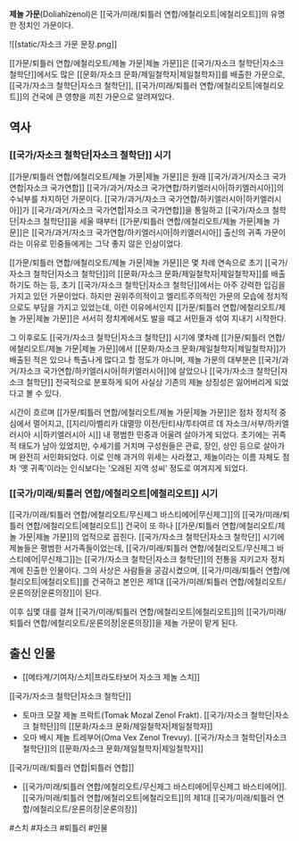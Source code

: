 **제놀 가문**(Doliahîzenol)은 [[국가/미래/퇴틀러 연합/에철리오트|에철리오트]]의 유명한 정치인 가문이다.

![[static/자소크 가문 문장.png]]

[[가문/퇴틀러 연합/에철리오트/제놀 가문|제놀 가문]]은 [[국가/자소크 철학단|자소크 철학단]]에서도 많은 [[문화/자소크 문화/제일철학자|제일철학자]]를 배출한 가문으로, [[국가/자소크 철학단|자소크 철학단]], [[국가/미래/퇴틀러 연합/에철리오트|에철리오트]]의 건국에 큰 영향을 끼친 가문으로 알려져있다.

## 역사

### [[국가/자소크 철학단|자소크 철학단]] 시기

[[가문/퇴틀러 연합/에철리오트/제놀 가문|제놀 가문]]은 원래 [[국가/과거/자소크 국가연합|자소크 국가연합]] [[국가/과거/자소크 국가연합/하키엘러시아|하키엘러시아]]의 수뇌부를 차지하던 가문이다. [[국가/과거/자소크 국가연합/하키엘러시아|하키엘러시아]]가 [[국가/과거/자소크 국가연합|자소크 국가연합]]을 통일하고 [[국가/자소크 철학단|자소크 철학단]]을 세울 때부터 [[가문/퇴틀러 연합/에철리오트/제놀 가문|제놀 가문]]은 [[국가/과거/자소크 국가연합/하키엘러시아|하키엘러시아]] 출신의 귀족 가문이라는 이유로 민중들에게는 그닥 좋지 않은 인상이었다.

[[가문/퇴틀러 연합/에철리오트/제놀 가문|제놀 가문]]은 몇 차례 연속으로 초기 [[국가/자소크 철학단|자소크 철학단]]의 [[문화/자소크 문화/제일철학자|제일철학자]]를 배출하기도 하는 등, 초기 [[국가/자소크 철학단|자소크 철학단]]에서는 아주 강력한 입김을 가지고 있던 가문이었다. 하지만 권위주의적이고 엘리트주의적인 가문의 모습에 정치적으로도 부담을 가지고 있었는데, 이런 이유에서인지 [[가문/퇴틀러 연합/에철리오트/제놀 가문|제놀 가문]]은 서서히 정치계에서도 발을 떼고 서민들과 섞여 지내기 시작한다.

그 이후로도 [[국가/자소크 철학단|자소크 철학단]] 시기에 몇차례 [[가문/퇴틀러 연합/에철리오트/제놀 가문|제놀 가문]]에서 [[문화/자소크 문화/제일철학자|제일철학자]]가 배출된 적은 있으나 특출나게 많다고 할 정도가 아니며, 제놀 가문의 대부분은 [[국가/과거/자소크 국가연합/하키엘러시아|하키엘러시아]]에 살았으나 [[국가/자소크 철학단|자소크 철학단]] 전국적으로 분포하게 되어 사실상 기존의 제놀 상징성은 잃어버리게 되었다고 볼 수 있다.

시간이 흐르며 [[가문/퇴틀러 연합/에철리오트/제놀 가문|제놀 가문]]은 점차 정치적 중심에서 멀어지고, [[지리/아벨리카 대멸망 이전/탄티샤/투타여르 데 자소크/서부/하키엘러시아 시|하키엘러시아 시]] 내 평범한 민중과 어울려 살아가게 되었다. 초기에는 귀족적 태도가 남아 있었지만, 수세기를 거치며 구성원들은 관료, 장인, 상인 등으로 살아가며 완전히 서민화되었다. 이로 인해 과거의 위세는 사라졌고, 제놀이라는 이름 자체도 점차 ‘옛 귀족’이라는 인식보다는 ‘오래된 지역 성씨’ 정도로 여겨지게 되었다.

### [[국가/미래/퇴틀러 연합/에철리오트|에철리오트]] 시기

[[국가/미래/퇴틀러 연합/에철리오트/무신제그 바스티에어|무신제그]]의 [[국가/미래/퇴틀러 연합/에철리오트|에철리오트]] 건국이 또 하나 [[가문/퇴틀러 연합/에철리오트/제놀 가문|제놀 가문]]의 업적으로 꼽힌다. [[국가/자소크 철학단|자소크 철학단]] 시기에 제놀들은 평범한 서가족들이었는데, [[국가/미래/퇴틀러 연합/에철리오트/무신제그 바스티에어|무신제그]]는 [[국가/자소크 철학단|자소크 철학단]]의 전통을 지키고자 정치계에 진출한 인물이다. 그의 사상은 사람들을 공감시켰으며, [[국가/미래/퇴틀러 연합/에철리오트|에철리오트]]를 건국하고 본인은 제1대 [[국가/미래/퇴틀러 연합/에철리오트/운론의장|운론의장]]이 된다.

이후 십몇 대를 걸쳐 [[국가/미래/퇴틀러 연합/에철리오트|에철리오트]]의 [[국가/미래/퇴틀러 연합/에철리오트/운론의장|운론의장]]을 제놀 가문이 맡게 된다.

## 출신 인물

- [[메타계/기여자/스치\|프라도타보어 자소크 제놀 스치]]

[[국가/자소크 철학단|자소크 철학단]]

- 토마크 모잘 제놀 프락트(Tomak Mozal Zenol Frakt). [[국가/자소크 철학단|자소크 철학단]]의 [[문화/자소크 문화/제일철학자|제일철학자]]
- 오마 베시 제놀 트레부어(Oma Vex Zenol Trevuy). [[국가/자소크 철학단|자소크 철학단]]의 [[문화/자소크 문화/제일철학자|제일철학자]]

[[국가/미래/퇴틀러 연합|퇴틀러 연합]]

- [[국가/미래/퇴틀러 연합/에철리오트/무신제그 바스티에어|무신제그 바스티에어]]. [[국가/미래/퇴틀러 연합/에철리오트|에철리오트]]의 제1대 [[국가/미래/퇴틀러 연합/에철리오트/운론의장|운론의장]]

#스치 #자소크 #퇴틀러 #인물 